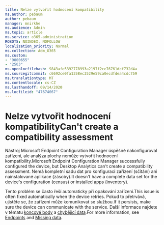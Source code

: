 ```yaml
---
title: Nelze vytvořit hodnocení kompatibility
ms.author: pebaum
author: pebaum
manager: mnirkhe
ms.audience: Admin
ms.topic: article
ms.service: o365-administration
ROBOTS: NOINDEX, NOFOLLOW
localization_priority: Normal
ms.collection: Adm_O365
ms.custom:
- "9000655"
- "2503"
ms.openlocfilehash: 9843afe5392778993a2197f2ce76761dcf732d4a
ms.sourcegitcommit: c6692ce0fa1358ec3529e59ca0ecdfdea4cdc759
ms.translationtype: MT
ms.contentlocale: cs-CZ
ms.lasthandoff: 09/14/2020
ms.locfileid: "47674067"
---
```

# <a name="cant-create-a-compatibility-assessment"></a><span data-ttu-id="5dcf5-102">Nelze vytvořit hodnocení kompatibility</span><span class="sxs-lookup"><span data-stu-id="5dcf5-102">Can't create a compatibility assessment</span></span>

<span data-ttu-id="5dcf5-103">Nástroj Microsoft Endpoint Configuration Manager úspěšně nakonfiguroval zařízení, ale analýza plochy nemůže vytvořit hodnocení kompatibility.</span><span class="sxs-lookup"><span data-stu-id="5dcf5-103">Microsoft Endpoint Configuration Manager successfully configured the device, but Desktop Analytics can't create a compatibility assessment.</span></span> <span data-ttu-id="5dcf5-104">Nemá kompletní sadu dat pro konfiguraci zařízení (sčítání) ani nainstalované aplikace (zásoby).</span><span class="sxs-lookup"><span data-stu-id="5dcf5-104">It doesn't have a complete data set for the device's configuration (census) or installed apps (inventory).</span></span>

<span data-ttu-id="5dcf5-105">Tento problém se často řeší automaticky při opakování zařízení.</span><span class="sxs-lookup"><span data-stu-id="5dcf5-105">This issue is often fixed automatically when the device retries.</span></span> <span data-ttu-id="5dcf5-106">Pokud to přetrvává, ujistěte se, že zařízení může komunikovat se službou.</span><span class="sxs-lookup"><span data-stu-id="5dcf5-106">If it persists, make sure the device can communicate with the service.</span></span> <span data-ttu-id="5dcf5-107">Další informace najdete v tématu [koncové body](https://docs.microsoft.com/configmgr/desktop-analytics/enable-data-sharing#endpoints) a [chybějící data](https://docs.microsoft.com/configmgr/desktop-analytics/monitor-connection-health#missing-data).</span><span class="sxs-lookup"><span data-stu-id="5dcf5-107">For more information, see [Endpoints](https://docs.microsoft.com/configmgr/desktop-analytics/enable-data-sharing#endpoints) and [Missing data](https://docs.microsoft.com/configmgr/desktop-analytics/monitor-connection-health#missing-data).</span></span>

